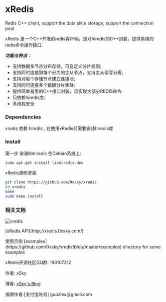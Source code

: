 xRedis
======

Redis C++ client, support the data slice storage, support the connection pool

xRedis 是一个C++开发的redis客户端，是对hiredis的C++封装，提供易用的redis命令操作接口.

***功能与特点：***
* 支持数据多节点分布存储，可自定义分片规则;
* 支持同时连接到每个分片的主从节点，支持主从读写分离;
* 支持对每个存储节点建立连接池;
* 支持同时连接多个数据分片集群;
* 提供简单易用的C++接口封装，已实现大部分REDIS命令;
* 只依赖hiredis库;
* 多线程安全
 

### Dependencies

xredis 依赖 hiredis ,  在使用xRedis前需要安装hiredis库

### Install

第一步 安装libhiredis
 在Debian系统上:
```bash
sudo apt-get install libhiredis-dev
```

xRedis源码安装
```bash
git clone https://github.com/0xsky/xredis
cd xredis
make
sudo make install
```

### 相关文档
![xredis](http://xredis.0xsky.com/pic/xredis_0.png)
<p>[xRedis API](http://xredis.0xsky.com/) 
<p>使用示例 [examples](https://github.com/0xsky/xredis/blob/master/examples) directory for some examples
<p>xRedis开源社区QQ群: 190107312

<p><p>作者: xSky        
<p>博客: <a href="http://www.0xsky.com/">xSky's Blog</a>
<p>捐赠作者:[支付宝账号] guozhw@gmail.com
